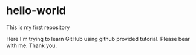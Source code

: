 # hello-world
This is my first repository

Here I'm trying to learn GitHub using github provided tutorial. Please bear with me.
Thank you.
